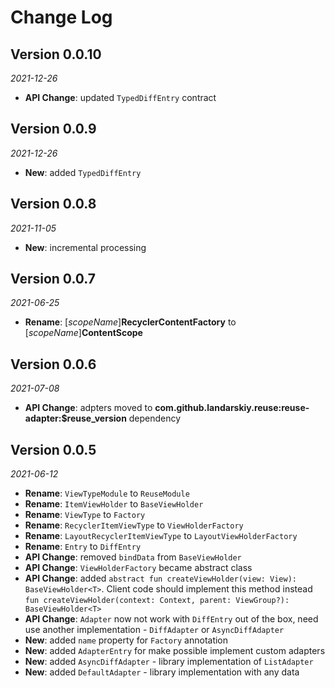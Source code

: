 Change Log
==========
## Version 0.0.10

_2021-12-26_

* **API Change**: updated `TypedDiffEntry` contract

## Version 0.0.9

_2021-12-26_

* **New**: added `TypedDiffEntry`

## Version 0.0.8

_2021-11-05_

* **New**: incremental processing

## Version 0.0.7

_2021-06-25_

* **Rename**: [_scopeName_]**RecyclerContentFactory** to [_scopeName_]**ContentScope**

## Version 0.0.6

_2021-07-08_

*  **API Change**:  adpters moved to **com.github.landarskiy.reuse:reuse-adapter:$reuse_version** dependency

## Version 0.0.5

_2021-06-12_

 *  **Rename**:  `ViewTypeModule` to `ReuseModule`
 *  **Rename**:  `ItemViewHolder` to `BaseViewHolder`
 *  **Rename**:  `ViewType` to `Factory`
 *  **Rename**:  `RecyclerItemViewType` to `ViewHolderFactory`
 *  **Rename**:  `LayoutRecyclerItemViewType` to `LayoutViewHolderFactory`
 *  **Rename**:  `Entry` to `DiffEntry`
 *  **API Change**:  removed `bindData` from `BaseViewHolder`
 *  **API Change**:  `ViewHolderFactory` became abstract class
 *  **API Change**:  added `abstract fun createViewHolder(view: View): BaseViewHolder<T>`. Client code should implement this method instead `fun createViewHolder(context: Context, parent: ViewGroup?): BaseViewHolder<T>`
*  **API Change**:  `Adapter` now not work with `DiffEntry` out of the box, need use another implementation - `DiffAdapter` or `AsyncDiffAdapter`
 *  **New**: added `name` property for `Factory` annotation
 *  **New**: added `AdapterEntry` for make possible implement custom adapters
 *  **New**: added `AsyncDiffAdapter` - library implementation of `ListAdapter`
 *  **New**: added `DefaultAdapter` - library implementation with any data
